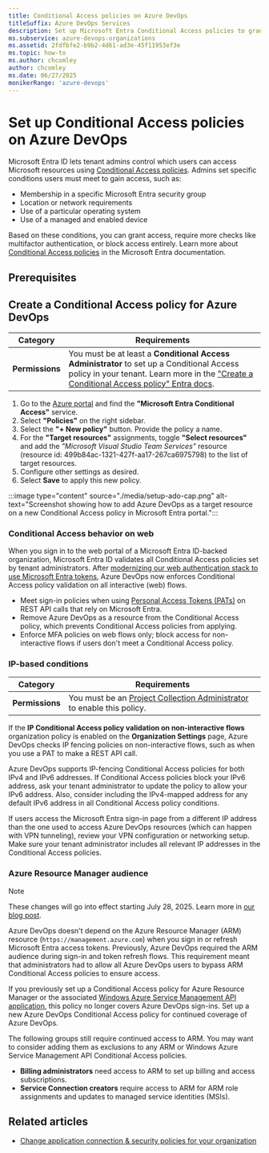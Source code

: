 ```yaml
---
title: Conditional Access policies on Azure DevOps
titleSuffix: Azure DevOps Services
description: Set up Microsoft Entra Conditional Access policies to grant or restrict access to tenant resources
ms.subservice: azure-devops-organizations
ms.assetid: 2fdfbfe2-b9b2-4d61-ad3e-45f11953ef3e
ms.topic: how-to
ms.author: chcomley
author: chcomley
ms.date: 06/27/2025
monikerRange: 'azure-devops'
---
```


# Set up Conditional Access policies on Azure DevOps

Microsoft Entra ID lets tenant admins control which users can access Microsoft resources using [Conditional Access policies](/azure/active-directory/conditional-access/overview). Admins set specific conditions users must meet to gain access, such as:

- Membership in a specific Microsoft Entra security group
- Location or network requirements
- Use of a particular operating system
- Use of a managed and enabled device

Based on these conditions, you can grant access, require more checks like multifactor authentication, or block access entirely. Learn more about [Conditional Access policies](/azure/active-directory/active-directory-conditional-access) in the Microsoft Entra documentation.

## Prerequisites

## Create a Conditional Access policy for Azure DevOps

| Category | Requirements |
|--------------|-------------|
|**Permissions**| You must be at least a **Conditional Access Administrator** to set up a Conditional Access policy in your tenant. Learn more in the ["Create a Conditional Access policy" Entra docs](/entra/identity/authentication/tutorial-enable-azure-mfa#create-a-conditional-access-policy). |

1. Go to the [Azure portal](https://portal.azure.com) and find the **"Microsoft Entra Conditional Access"** service.
2. Select **"Policies"** on the right sidebar.
3. Select the **"+ New policy"** button. Provide the policy a name. 
5. For the **"Target resources"** assignments, toggle **"Select resources"** and add the _"Microsoft Visual Studio Team Services"_ resource (resource id: 499b84ac-1321-427f-aa17-267ca6975798) to the list of target resources.
6. Configure other settings as desired.
7. Select **Save** to apply this new policy.

 :::image type="content" source="./media/setup-ado-cap.png" alt-text="Screenshot showing how to add Azure DevOps as a target resource on a new Conditional Access policy in Microsoft Entra portal.":::

### Conditional Access behavior on web

When you sign in to the web portal of a Microsoft Entra ID-backed organization, Microsoft Entra ID validates all Conditional Access policies set by tenant administrators. After [modernizing our web authentication stack to use Microsoft Entra tokens](https://devblogs.microsoft.com/devops/full-web-support-for-conditional-access-policies-across-azure-devops-and-partner-web-properties/), Azure DevOps now enforces Conditional Access policy validation on all interactive (web) flows.

- Meet sign-in policies when using [Personal Access Tokens (PATs)](use-personal-access-tokens-to-authenticate.md) on REST API calls that rely on Microsoft Entra.
- Remove Azure DevOps as a resource from the Conditional Access policy, which prevents Conditional Access policies from applying.
- Enforce MFA policies on web flows only; block access for non-interactive flows if users don't meet a Conditional Access policy.

### IP-based conditions

| Category | Requirements |
|--------------|-------------|
|**Permissions**| You must be an [Project Collection Administrator](../security/look-up-project-collection-administrators.md) to enable this policy.</li></ul>|

If the **IP Conditional Access policy validation on non-interactive flows** organization policy is enabled on the **Organization Settings** page, Azure DevOps checks IP fencing policies on non-interactive flows, such as when you use a PAT to make a REST API call.

Azure DevOps supports IP-fencing Conditional Access policies for both IPv4 and IPv6 addresses. If Conditional Access policies block your IPv6 address, ask your tenant administrator to update the policy to allow your IPv6 address. Also, consider including the IPv4-mapped address for any default IPv6 address in all Conditional Access policy conditions.

If users access the Microsoft Entra sign-in page from a different IP address than the one used to access Azure DevOps resources (which can happen with VPN tunneling), review your VPN configuration or networking setup. Make sure your tenant administrator includes all relevant IP addresses in the Conditional Access policies.

### Azure Resource Manager audience

> [!NOTE]
> These changes will go into effect starting July 28, 2025. Learn more in [our blog post](https://devblogs.microsoft.com/devops/removing-azure-resource-manager-reliance-on-azure-devops-sign-ins/).

Azure DevOps doesn't depend on the Azure Resource Manager (ARM) resource (`https://management.azure.com`) when you sign in or refresh Microsoft Entra access tokens. Previously, Azure DevOps required the ARM audience during sign-in and token refresh flows. This requirement meant that administrators had to allow all Azure DevOps users to bypass ARM Conditional Access policies to ensure access. 

If you previously set up a Conditional Access policy for Azure Resource Manager or the associated [Windows Azure Service Management API application](/entra/identity/conditional-access/concept-conditional-access-cloud-apps#windows-azure-service-management-api), this policy no longer covers Azure DevOps sign-ins. Set up a new Azure DevOps Conditional Access policy for continued coverage of Azure DevOps.

The following groups still require continued access to ARM. You may want to consider adding them as exclusions to any ARM or Windows Azure Service Management API Conditional Access policies.
- **Billing administrators** need access to ARM to set up billing and access subscriptions.
- **Service Connection creators** require access to ARM for ARM role assignments and updates to managed service identities (MSIs).

## Related articles
* [Change application connection & security policies for your organization](change-application-access-policies.md)
